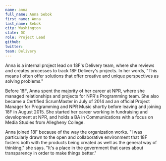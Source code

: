 ```yaml
---
name: anna
full_name: Anna Sebok
first_name: Anna
last_name: Sebok
city: Washington
state: DC
role: Project Lead
github: 
twitter: 
team: Delivery
---
```


Anna is a internal project lead on 18F's Delivery team, where she reviews and creates processes to track 18F Delivery's projects. In her words, "This means I often offer solutions that offer creative and unique perspectives as solving problems."

Before 18F, Anna spent the majority of her career at NPR, where she managed relationships and projects for NPR's Programming team. She also became a Certified ScrumMaster in July of 2014 and an official Project Manager for Programming and NPR Music shortly before leaving and joining 18F in August 2015. She started her career working in fundraising and development at NPR, and holds a BA in Communications with a focus on Media Studies from Allegheny College.

Anna joined 18F because of the way the organization works. "I was particularly drawn to the open and collaborative environment that 18F fosters both with the products being created as well as the general way of thinking," she says. "It's a place in the government that cares about transparency in order to make things better."
